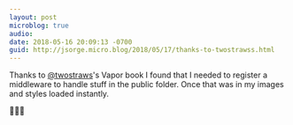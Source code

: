 ```yaml
---
layout: post
microblog: true
audio: 
date: 2018-05-16 20:09:13 -0700
guid: http://jsorge.micro.blog/2018/05/17/thanks-to-twostrawss.html
---
```

Thanks to [@twostraws](https://www.hackingwithswift.com/about)'s Vapor book I found that I needed to register a middleware to handle stuff in the public folder. Once that was in my images and styles loaded instantly.

🎉🎉🎉
